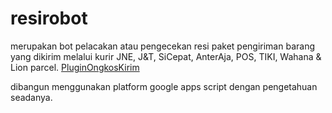 # resirobot
merupakan bot pelacakan atau pengecekan resi paket pengiriman barang yang dikirim melalui kurir JNE, J&amp;T, SiCepat, AnterAja, POS, TIKI, Wahana &amp; Lion parcel.
[PluginOngkosKirim](https://pluginongkoskirim.com/cek-resi/)

dibangun menggunakan platform google apps script dengan pengetahuan seadanya.
